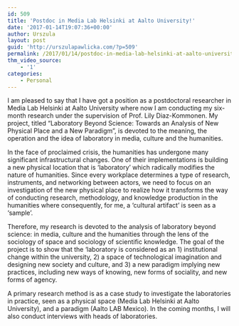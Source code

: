 ```yaml
---
id: 509
title: 'Postdoc in Media Lab Helsinki at Aalto University!'
date: '2017-01-14T19:07:36+00:00'
author: Urszula
layout: post
guid: 'http://urszulapawlicka.com/?p=509'
permalink: /2017/01/14/postdoc-in-media-lab-helsinki-at-aalto-university/
thm_video_source:
    - '1'
categories:
    - Personal
---
```


I am pleased to say that I have got a position as a postdoctoral researcher in Media Lab Helsinki at Aalto University where now I am conducting my six-month research under the supervision of Prof. Lily Diaz-Kommonen. My project, titled “Laboratory Beyond Science: Towards an Analysis of New Physical Place and a New Paradigm”, is devoted to the meaning, the operation and the idea of laboratory in media, culture and the humanities.

In the face of proclaimed crisis, the humanities has undergone many significant infrastructural changes. One of their implementations is building a new physical location that is ‘laboratory’ which radically modifies the nature of humanities. Since every workplace determines a type of research, instruments, and networking between actors, we need to focus on an investigation of the new physical place to realize how it transforms the way of conducting research, methodology, and knowledge production in the humanities where consequently, for me, a ‘cultural artifact’ is seen as a ‘sample’.

Therefore, my research is devoted to the analysis of laboratory beyond science: in media, culture and the humanities through the lens of the sociology of space and sociology of scientific knowledge. The goal of the project is to show that the ‘laboratory is considered as an 1) institutional change within the university, 2) a space of technological imagination and designing new society and culture, and 3) a new paradigm implying new practices, including new ways of knowing, new forms of sociality, and new forms of agency.

A primary research method is as a case study to investigate the laboratories in practice, seen as a physical space (Media Lab Helsinki at Aalto University), and a paradigm (Aalto LAB Mexico). In the coming months, I will also conduct interviews with heads of laboratories.